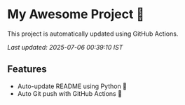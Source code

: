 # My Awesome Project 🚀

This project is automatically updated using GitHub Actions.

_Last updated: 2025-07-06 00:39:10 IST_

## Features
- Auto-update README using Python 🐍
- Auto Git push with GitHub Actions 🤖
